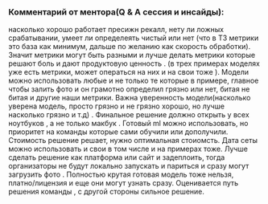 ### Комментарий от ментора(Q & A сессия и инсайды):

насколько хорошо работает пресижн рекалл, нету ли ложных срабатывании, умеет ли определеять чистый или нет (что в ТЗ метрики это база как минимум, дальше по желанию как скорость обработки). Значит метрики могут быть разными и лучше делать метрики которые решают боль и дают продуктовую ценность . (в трех примерах моделях уже есть метрики, может операться на них и на свои тоже ). Модели можно использовать любые и не только те которые в примере, главное чтобы залить фото и он грамотно определил грязно или нет, битая не битая и другие наши метрики. Важна уверенность модели(насколько уверена модель, просто грязно и не грязно хорошо, но лучше насколько грязно и т.д) . Финальное решение должно открыть у всех ноутбуков , а не только макбук . Готовый ml можно использовать, но приоритет на команды которые сами обучили или дополучили.  Стоимость решение решает, нужно оптимальная стоиомсть. Дата сеты можно использовать и свои в том числе и на примерах тоже. Лучше сделать решение как платформа или сайт и задеплоить, тогда организаторы не будут локально запускать и париться и сразу могут загрузить фото .  Полностью крутая готовая модель тоже нельзя, платно/лицензия и еще они могут узнать сразу. Оценивается путь решения команды , с другой стороны сильное решение. 

